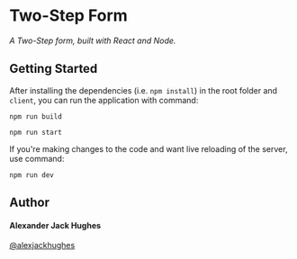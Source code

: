 # Two-Step Form

_A Two-Step form, built with React and Node._

## Getting Started

After installing the dependencies (i.e. `npm install`) in the root folder and `client`,
you can run the application with command:

```
npm run build
```

```
npm run start
```

If you're making changes to the code and want live reloading of the server, use command:

```
npm run dev
```

## Author

#### **Alexander Jack Hughes**

[@alexjackhughes](https://twitter.com/alexjackhughes "Twitter")
